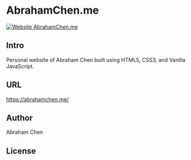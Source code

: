 # AbrahamChen.me
[![Website AbrahamChen.me](https://img.shields.io/website-up-down-green-red/https/AbrahamChen.me.svg)](https://AbrahamChen.me/)
## Intro
Personal website of Abraham Chen built using HTML5, CSS3, and Vanilla JavaScript.

## URL
https://abrahamchen.me/

## Author
Abraham Chen

## License
